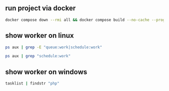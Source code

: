 ## run project via docker

```sh
docker compose down --rmi all && docker compose build --no-cache --progress plain && docker compose up -d
```

## show worker on linux

```sh
ps aux | grep -E "queue:work|schedule:work"
```

```sh
ps aux | grep "schedule:work"
```

## show worker on windows

```sh
tasklist | findstr "php"
```
